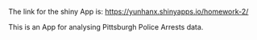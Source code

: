 The link for the shiny App is:
  https://yunhanx.shinyapps.io/homework-2/

This is an App for analysing Pittsburgh Police Arrests data.
